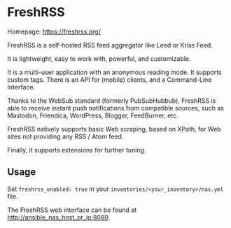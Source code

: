 
# FreshRSS

Homepage: <https://freshrss.org/>

FreshRSS is a self-hosted RSS feed aggregator like Leed or Kriss Feed.

It is lightweight, easy to work with, powerful, and customizable.

It is a multi-user application with an anonymous reading mode. It supports custom tags. There is an API for (mobile) clients, and a Command-Line Interface.

Thanks to the WebSub standard (formerly PubSubHubbub), FreshRSS is able to receive instant push notifications from compatible sources, such as Mastodon, Friendica, WordPress, Blogger, FeedBurner, etc.

FreshRSS natively supports basic Web scraping, based on XPath, for Web sites not providing any RSS / Atom feed.

Finally, it supports extensions for further tuning.

## Usage

Set `freshrss_enabled: true` in your `inventories/<your_inventory>/nas.yml` file.

The FreshRSS web interface can be found at <http://ansible_nas_host_or_ip:8089>.
